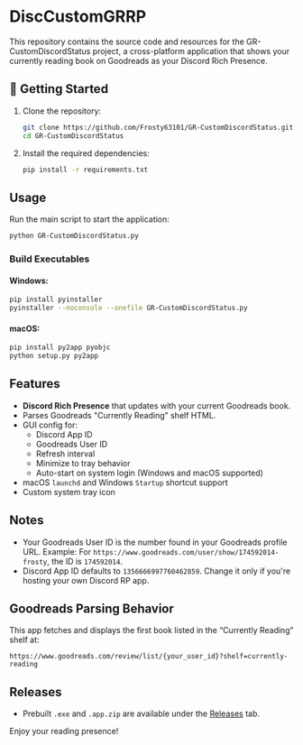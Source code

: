 # DiscCustomGRRP

This repository contains the source code and resources for the GR-CustomDiscordStatus project, a cross-platform application that shows your currently reading book on Goodreads as your Discord Rich Presence.

## 🔧 Getting Started

1. Clone the repository:
    ```bash
    git clone https://github.com/Frosty63101/GR-CustomDiscordStatus.git
    cd GR-CustomDiscordStatus
    ```

2. Install the required dependencies:
    ```bash
    pip install -r requirements.txt
    ```

## Usage

Run the main script to start the application:
```bash
python GR-CustomDiscordStatus.py
```

### Build Executables

#### Windows:
```bash
pip install pyinstaller
pyinstaller --noconsole --onefile GR-CustomDiscordStatus.py
```

#### macOS:
```bash
pip install py2app pyobjc
python setup.py py2app
```

## Features

- **Discord Rich Presence** that updates with your current Goodreads book.
- Parses Goodreads "Currently Reading" shelf HTML.
- GUI config for:
  - Discord App ID
  - Goodreads User ID
  - Refresh interval
  - Minimize to tray behavior
  - Auto-start on system login (Windows and macOS supported)
- macOS `launchd` and Windows `Startup` shortcut support
- Custom system tray icon

## Notes

- Your Goodreads User ID is the number found in your Goodreads profile URL.
  Example: For `https://www.goodreads.com/user/show/174592014-frosty`, the ID is `174592014`.
- Discord App ID defaults to `1356666997760462859`. Change it only if you're hosting your own Discord RP app.

## Goodreads Parsing Behavior

This app fetches and displays the first book listed in the “Currently Reading” shelf at:
```
https://www.goodreads.com/review/list/{your_user_id}?shelf=currently-reading
```

## Releases

- Prebuilt `.exe` and `.app.zip` are available under the [Releases](https://github.com/Frosty63101/DiscCustomGRRP/releases) tab.

Enjoy your reading presence!
